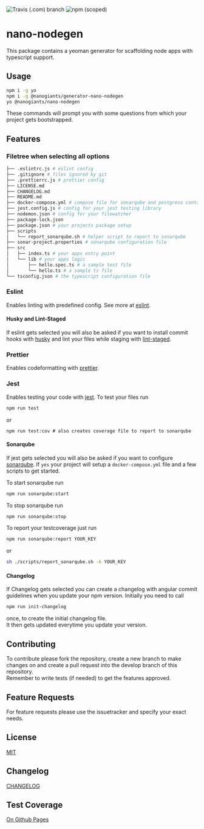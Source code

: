 ![Travis (.com) branch](https://img.shields.io/travis/com/nanogiants/nano-nodegen/master)
![npm (scoped)](https://img.shields.io/npm/v/@nanogiants/generator-nano-nodegen)

# nano-nodegen
This package contains a yeoman generator for scaffolding node apps with typescript support.

## Usage

```bash
npm i -g yo
npm i -g @nanogiants/generator-nano-nodegen
yo @nanogiants/nano-nodegen
```

These commands will prompt you with some questions from which your project gets bootstrapped.

## Features

### Filetree when selecting all options

```bash
├── .eslintrc.js # eslint config
├── .gitignore # files ignored by git
├── .prettierrc.js # prettier config
├── LICENSE.md
├── CHANGELOG.md
├── README.md
├── docker-compose.yml # compose file for sonarqube and postgress containers
├── jest.config.js # config for your jest testing library
├── nodemon.json # config for your filewatcher
├── package-lock.json
├── package.json # your projects package setup
├── scripts
│   └── report_sonarqube.sh # helper script to report to sonarqube
├── sonar-project.properties # sonarqube configuration file
├── src
│   ├── index.ts # your apps entry point
│   └── lib # your apps logic
│       ├── hello.spec.ts # a sample test file
│       └── hello.ts # a sample ts file
└── tsconfig.json # the typescript configuration file
```

### Eslint
Enables linting with predefined config.
See more at [eslint](https://www.npmjs.com/package/eslint).

#### Husky and Lint-Staged
If eslint gets selected you will also be asked if you want to install commit hooks with [husky](https://www.npmjs.com/package/husky) and lint your files while staging with [lint-staged](https://www.npmjs.com/package/lint-staged).


### Prettier
Enables codeformatting with [prettier](https://www.npmjs.com/package/prettier).

### Jest
Enables testing your code with [jest](https://jestjs.io/).
To test your files run 
```bash
npm run test
```
or
```
npm run test:cov # also creates coverage file to report to sonarqube
```

#### Sonarqube
If jest gets selected you will also be asked if you want to configure [sonarqube](https://www.sonarqube.org/). If `yes`  your project will setup a `docker-compose.yml` file and a few scripts to get started.

To start sonarqube run
```bash
npm run sonarqube:start
```

To stop sonarqube run
```bash
npm run sonarqube:stop
```

To report your testcoverage just run 
```bash
npm run sonarqube:report YOUR_KEY
```
or
```bash
sh ./scripts/report_sonarqube.sh -k YOUR_KEY
```

#### Changelog

If Changelog gets selected you can create a changelog with angular commit guidelines when you update your npm version.
Initially you need to call
```bash
npm run init-changelog
```
once, to create the initial changelog file.  
It then gets updated everytime you update your version.

## Contributing

To contribute please fork the repository, create a new branch to make changes on and create a pull request into the develop branch of this repository.  
Remember to write tests (if needed) to get the features approved.

## Feature Requests

For feature requests please use the issuetracker and specify your exact needs. 

## License

[MIT](https://github.com/nanogiants/nano-nodegen/blob/master/LICENSE.md)

## Changelog

[CHANGELOG](https://github.com/nanogiants/nano-nodegen/blob/master/CHANGELOG.md)

## Test Coverage

[On Github Pages](https://nanogiants.github.io/nano-nodegen/)